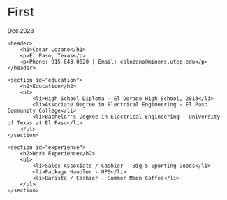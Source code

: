 # First
Dec 2023
<!DOCTYPE html>
<html lang="en">
<head>
    <meta charset="UTF-8">
    <meta name="viewport" content="width=device-width, initial-scale=1.0">
    <title>Cesar Lozano's Resume</title>
    <style>
        body {
            font-family: Arial, sans-serif;
            margin: 20px;
        }
        h1, h2 {
            color: #333;
        }
        ul {
            list-style-type: none;
            padding: 0;
        }
        li {
            margin-bottom: 10px;
        }
    </style>
</head>
<body>

    <header>
        <h1>Cesar Lozano</h1>
        <p>El Paso, Texas</p>
        <p>Phone: 915-843-0820 | Email: cblozano@miners.utep.edu</p>
    </header>

    <section id="education">
        <h2>Education</h2>
        <ul>
            <li>High School Diploma - El Dorado High School, 2013</li>
            <li>Associate Degree in Electrical Engineering - El Paso Community College</li>
            <li>Bachelor's Degree in Electrical Engineering - University of Texas at El Paso</li>
        </ul>
    </section>

    <section id="experience">
        <h2>Work Experience</h2>
        <ul>
            <li>Sales Associate / Cashier - Big 5 Sporting Goods</li>
            <li>Package Handler - UPS</li>
            <li>Barista / Cashier - Summer Moon Coffee</li>
        </ul>
    </section>

</body>
</html>